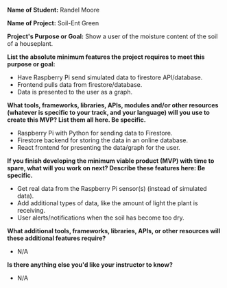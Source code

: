 __Name of Student:__ Randel Moore

__Name of Project:__ Soil-Ent Green

__Project's Purpose or Goal:__ Show a user of the moisture content of the soil of a houseplant.

__List the absolute minimum features the project requires to meet this purpose or goal:__

* Have Raspberry Pi send simulated data to firestore API/database.
* Frontend pulls data from firestore/database.
* Data is presented to the user as a graph.

__What tools, frameworks, libraries, APIs, modules and/or other resources (whatever is specific to your track, and your language) will you use to create this MVP? List them all here. Be specific.__

* Raspberry Pi with Python for sending data to Firestore.
* Firestore backend for storing the data in an online database.
* React frontend for presenting the data/graph for the user.

__If you finish developing the minimum viable product (MVP) with time to spare, what will you work on next? Describe these features here: Be specific.__

* Get real data from the Raspberry Pi sensor(s) (instead of simulated data).
* Add additional types of data, like the amount of light the plant is receiving.
* User alerts/notifications when the soil has become too dry.

__What additional tools, frameworks, libraries, APIs, or other resources will these additional features require?__
* N/A

__Is there anything else you'd like your instructor to know?__
* N/A

